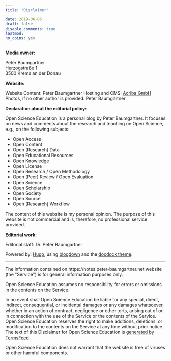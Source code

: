 ```yaml
---
title: "Disclaimer"

date: 2019-06-06
draft: false
disable_comments: true
lastmod:
no_coins: yes
---
```


**Media owner:**

Peter Baumgartner<br />
Herzogstraße 1<br /> 
3500 Krems an der Donau 

**Website:**

Website Content: Peter Baumgartner
Hosting and CMS: [Acriba GmbH](https://www.acriba.at/)
Photos, if no other author is provided: Peter Baumgartner

**Declaration about the editorial policy:**

Open Science Education is a personal blog by Peter Baumgartner. It focuses on news and comments about the research and teaching on Open Science, e.g., on the following subjects:

* Open Access
* Open Content
* Open (Research) Data
* Open Educational Resources
* Open Knowledge
* Open License
* Open Research / Open Methodology
* Open (Peer) Review / Open Evaluation
* Open Science
* Open Scholarship
* Open Society
* Open Source
* Open (Research) Workflow



The content of this website is my personal opinion. The purpose of this website is not commercial and is, therefore, no professional service provided.

**Editorial work:**

Editorial staff: Dr. Peter Baumgartner

Powered by: [Hugo](http://gohugo.io/), using [blogdown](https://bookdown.org/yihui/blogdown/) and the [docdock theme](https://themes.gohugo.io/docdock/).

<hr />

<p>The information contained on https://notes.peter-baumgartner.net website (the "Service") is for general information purposes only.</p>

<p>Open Science Education assumes no responsibility for errors or omissions in the contents on the Service.</p>

<p>In no event shall Open Science Education be liable for any special, direct, indirect, consequential, or incidental damages or any damages whatsoever, whether in an action of contract, negligence or other torts, arising out of or in connection with the use of the Service or the contents of the Service. Open Science Education reserves the right to make additions, deletions, or modification to the contents on the Service at any time without prior notice. The text of this Disclaimer for Open Science Education is <a href="https://termsfeed.com/disclaimer/generator/">generated by TermsFeed</a></p>

<p>Open Science Education does not warrant that the website is free of viruses or other harmful components.</p>

